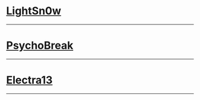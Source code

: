 # [LightSn0w](https://light-yt.github.io/LightSn0w)


<hr>



# [PsychoBreak](https://light-yt.github.io/PsychoBreak)


<hr>



# [Electra13](https://light-yt.github.io/electra/releases)


<hr>
